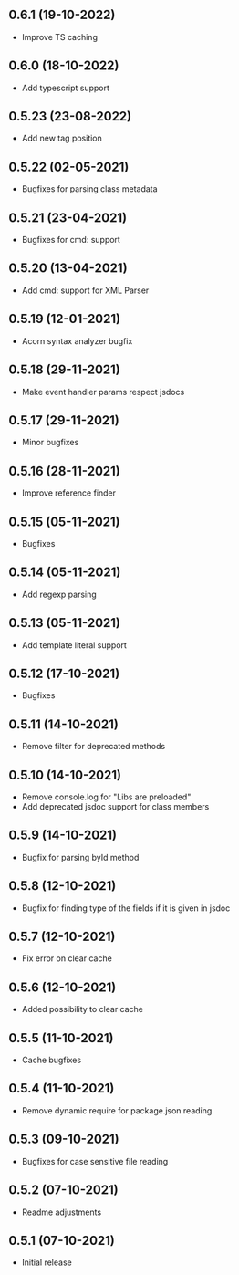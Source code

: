 ## 0.6.1 (19-10-2022)
*  Improve TS caching

## 0.6.0 (18-10-2022)
*  Add typescript support

## 0.5.23 (23-08-2022)
*  Add new tag position

## 0.5.22 (02-05-2021)
*  Bugfixes for parsing class metadata

## 0.5.21 (23-04-2021)
*  Bugfixes for cmd: support

## 0.5.20 (13-04-2021)
*  Add cmd: support for XML Parser

## 0.5.19 (12-01-2021)
*  Acorn syntax analyzer bugfix

## 0.5.18 (29-11-2021)
*  Make event handler params respect jsdocs

## 0.5.17 (29-11-2021)
*  Minor bugfixes

## 0.5.16 (28-11-2021)
* Improve reference finder

## 0.5.15 (05-11-2021)
* Bugfixes

## 0.5.14 (05-11-2021)
* Add regexp parsing

## 0.5.13 (05-11-2021)
* Add template literal support

## 0.5.12 (17-10-2021)
* Bugfixes

## 0.5.11 (14-10-2021)
* Remove filter for deprecated methods

## 0.5.10 (14-10-2021)
* Remove console.log for "Libs are preloaded"
* Add deprecated jsdoc support for class members

## 0.5.9 (14-10-2021)
* Bugfix for parsing byId method

## 0.5.8 (12-10-2021)
* Bugfix for finding type of the fields  if it is given in jsdoc

## 0.5.7 (12-10-2021)
* Fix error on clear cache

## 0.5.6 (12-10-2021)
* Added possibility to clear cache

## 0.5.5 (11-10-2021)
* Cache bugfixes

## 0.5.4 (11-10-2021)
* Remove dynamic require for package.json reading

## 0.5.3 (09-10-2021)
* Bugfixes for case sensitive file reading

## 0.5.2 (07-10-2021)
* Readme adjustments

## 0.5.1 (07-10-2021)
* Initial release